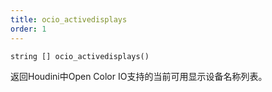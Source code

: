 ```yaml
---
title: ocio_activedisplays
order: 1
---
```

`string [] ocio_activedisplays()`

返回Houdini中Open Color IO支持的当前可用显示设备名称列表。
